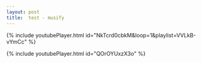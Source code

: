 ```yaml
---
layout: post
title:  test - musify
---
```

 

{% include youtubePlayer.html id="NkTcrd0cbkM&loop=1&playlist=VVLkB-vYmCc" %}


{% include youtubePlayer.html id="QOrOYUxzX3o" %}


